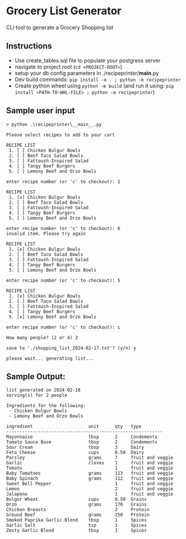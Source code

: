 # Grocery List Generator

CLI tool to generate a Grocery Shopping list

## Instructions

- Use create_tables.sql file to populate your postgress server
- navigate to project root (`cd <PROJECT-ROOT>`)
- setup your db config parameters in ./recipeprinter/__main__.py
- Dev build commands: `pip install -e . ; python -m recipeprinter` 
- Create python wheel using `python -m build` (and run it using: `pip install <PATH-TO-WHL-FILE> ; python -m recipeprinter`)

## Sample user input

```
> python .\recipeprinter\__main__.py

Please select recipes to add to your cart

RECIPE LIST
 1. [ ] Chicken Bulgur Bowls
 2. [ ] Beef Taco Salad Bowls
 3. [ ] Fattoush-Inspired Salad
 4. [ ] Tangy Beef Burgers
 5. [ ] Lemony Beef and Orzo Bowls

enter recipe number (or 'c' to checkout): 1

RECIPE LIST
 1. [x] Chicken Bulgur Bowls
 2. [ ] Beef Taco Salad Bowls
 3. [ ] Fattoush-Inspired Salad
 4. [ ] Tangy Beef Burgers
 5. [ ] Lemony Beef and Orzo Bowls

enter recipe number (or 'c' to checkout): 6
invalid item. Please try again

RECIPE LIST
 1. [x] Chicken Bulgur Bowls
 2. [ ] Beef Taco Salad Bowls
 3. [ ] Fattoush-Inspired Salad
 4. [ ] Tangy Beef Burgers
 5. [ ] Lemony Beef and Orzo Bowls

enter recipe number (or 'c' to checkout): 5

RECIPE LIST
 1. [x] Chicken Bulgur Bowls
 2. [ ] Beef Taco Salad Bowls
 3. [ ] Fattoush-Inspired Salad
 4. [ ] Tangy Beef Burgers
 5. [x] Lemony Beef and Orzo Bowls

enter recipe number (or 'c' to checkout): c

How many people? (2 or 4) 2

save to './shopping_list_2024-02-17.txt'? (y/n) y

please wait... generating list...
```

## Sample Output:

```
list generated on 2024-02-18
serving(s) for 2 people

Ingredients for the following:
 - Chicken Bulgur Bowls
 - Lemony Beef and Orzo Bowls

ingredient                     unit      qty   type
-----------------------------------------------------------
Mayonnaise                     tbsp      2     Condements
Tomato Sauce Base              tbsp      2     Condements
Sour Cream                     tbsp      3     Dairy     
Feta Cheese                    cups      0.50  Dairy     
Parsley                        grams     7     fruit and veggie
Garlic                         cloves    1     fruit and veggie
Tomato                                   1     fruit and veggie
Baby Tomatoes                  grams     113   fruit and veggie
Baby Spinach                   grams     112   fruit and veggie
Sweet Bell Pepper                        1     fruit and veggie
Lemon                                    2     fruit and veggie
Jalapeno                                 1     fruit and veggie
Bulgur Wheat                   cups      0.50  Grains    
Orzo                           grams     170   Grains    
Chicken Breasts                          2     Protein   
Ground Beef                    grams     250   Protein   
Smoked Paprika Garlic Blend    tbsp      1     Spices    
Garlic Salt                    tsp       1     Spices    
Zesty Garlic Blend             tbsp      1     Spices    

```
